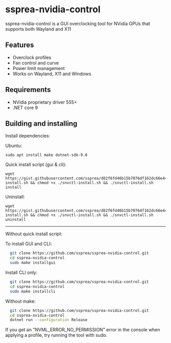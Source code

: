 
# ssprea-nvidia-control


ssprea-nvidia-control is a GUI overclocking tool for NVidia GPUs that supports both Wayland and X11


## Features

- Overclock profiles
- Fan control and curve
- Power limit management
- Works on Wayland, X11 and Windows


## Requirements

- NVidia proprietary driver 555+
- .NET core 9

## Building and installing

Install dependencies:


Ubuntu:
```
sudo apt install make dotnet-sdk-9.0
```


Quick install script (gui & cli):

```
wget https://gist.githubusercontent.com/ssprea/d82f6fd46b15b7076df162dc66e44204/raw/2278c05805d57e33e036ffa9011ad564900cd50f/snvctl-install.sh && chmod +x ./snvctl-install.sh && ./snvctl-install.sh install
```

Uninstall: 


```
wget https://gist.githubusercontent.com/ssprea/d82f6fd46b15b7076df162dc66e44204/raw/2278c05805d57e33e036ffa9011ad564900cd50f/snvctl-install.sh && chmod +x ./snvctl-install.sh && ./snvctl-install.sh uninstall
```

--------------------------

Without quick install script:

To install GUI and CLI:
```bash
  git clone https://github.com/ssprea/ssprea-nvidia-control.git
  cd ssprea-nvidia-control
  sudo make installgui
```

Install CLI only:
```bash
  git clone https://github.com/ssprea/ssprea-nvidia-control.git
  cd ssprea-nvidia-control
  sudo make installcli
```


Without make:

```bash
  git clone https://github.com/ssprea/ssprea-nvidia-control.git
  cd ssprea-nvidia-control
  dotnet run --configuration Release
```



If you get an "NVML_ERROR_NO_PERMISSION" error in the console when applying a profile, try running the tool with sudo.
